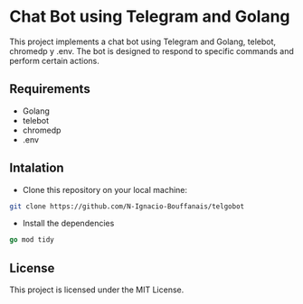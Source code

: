# Chat Bot using Telegram and Golang

This project implements a chat bot using Telegram and Golang, telebot, chromedp y .env. The bot is designed to respond to specific commands and perform certain actions.

## Requirements
- Golang
- telebot
- chromedp
- .env

## Intalation
* Clone this repository on your local machine:
```bash
git clone https://github.com/N-Ignacio-Bouffanais/telgobot

```

* Install the dependencies
```go
go mod tidy
```

## License

This project is licensed under the MIT License.